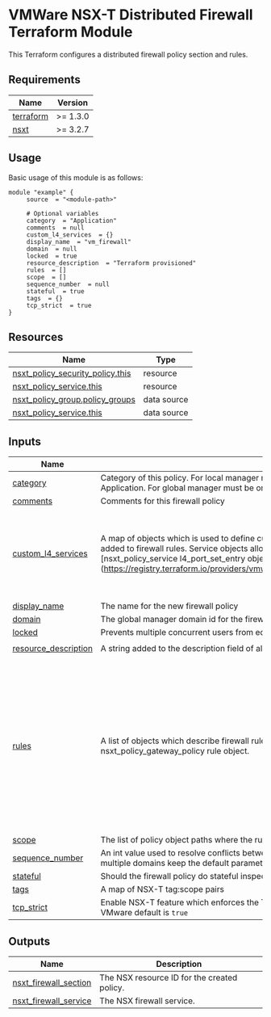 # VMWare NSX-T Distributed Firewall Terraform Module
This Terraform configures a distributed firewall policy section and rules.

<!-- BEGIN_AUTOMATED_TF_DOCS_BLOCK -->
## Requirements

| Name | Version |
|------|---------|
| <a name="requirement_terraform"></a> [terraform](#requirement\_terraform) | >= 1.3.0 |
| <a name="requirement_nsxt"></a> [nsxt](#requirement\_nsxt) | >= 3.2.7 |

## Usage
Basic usage of this module is as follows:

```hcl
module "example" {
	 source  = "<module-path>"

	 # Optional variables
	 category  = "Application"
	 comments  = null
	 custom_l4_services  = {}
	 display_name  = "vm_firewall"
	 domain  = null
	 locked  = true
	 resource_description  = "Terraform provisioned"
	 rules  = []
	 scope  = []
	 sequence_number  = null
	 stateful  = true
	 tags  = {}
	 tcp_strict  = true
}
```

## Resources

| Name | Type |
|------|------|
| [nsxt_policy_security_policy.this](https://registry.terraform.io/providers/vmware/nsxt/latest/docs/resources/policy_security_policy) | resource |
| [nsxt_policy_service.this](https://registry.terraform.io/providers/vmware/nsxt/latest/docs/resources/policy_service) | resource |
| [nsxt_policy_group.policy_groups](https://registry.terraform.io/providers/vmware/nsxt/latest/docs/data-sources/policy_group) | data source |
| [nsxt_policy_service.this](https://registry.terraform.io/providers/vmware/nsxt/latest/docs/data-sources/policy_service) | data source |

## Inputs

| Name | Description | Type | Default | Required |
|------|-------------|------|---------|:--------:|
| <a name="input_category"></a> [category](#input\_category) | Category of this policy. For local manager must be one of Ethernet, Emergency, Infrastructure, Environment, Application. For global manager must be one of: Infrastructure, Environment, Application. | `string` | `"Application"` | no |
| <a name="input_comments"></a> [comments](#input\_comments) | Comments for this firewall policy | `string` | `null` | no |
| <a name="input_custom_l4_services"></a> [custom\_l4\_services](#input\_custom\_l4\_services) | A map of objects which is used to define custom TCP/UDP services which can be<br>added to firewall rules. Service objects allow all properties in the Terraform<br>[nsxt\_policy\_service l4\_port\_set\_entry object]<br>(https://registry.terraform.io/providers/vmware/nsxt/latest/docs/resources/policy_service#l4_port_set_entry) | <pre>map(object({<br>    description       = string<br>    protocol          = optional(string)<br>    destination_ports = optional(list(number))<br>    source_ports      = optional(list(number))<br>    tags              = optional(map(string))<br>  }))</pre> | `{}` | no |
| <a name="input_display_name"></a> [display\_name](#input\_display\_name) | The name for the new firewall policy | `string` | `"vm_firewall"` | no |
| <a name="input_domain"></a> [domain](#input\_domain) | The global manager domain id for the firewall policy | `string` | `null` | no |
| <a name="input_locked"></a> [locked](#input\_locked) | Prevents multiple concurrent users from editing a firewall policy at the same time | `bool` | `true` | no |
| <a name="input_resource_description"></a> [resource\_description](#input\_resource\_description) | A string added to the description field of all created resources | `string` | `"Terraform provisioned"` | no |
| <a name="input_rules"></a> [rules](#input\_rules) | A list of objects which describe firewall rules. Rule objects allow all properties in the Terraform nsxt\_policy\_gateway\_policy rule object. | <pre>list(object({<br>    display_name          = string<br>    description           = optional(string)<br>    disabled              = optional(bool)<br>    action                = optional(string)<br>    direction             = optional(string)<br>    logged                = optional(bool)<br>    services              = optional(list(string))<br>    destination_groups    = optional(list(string))<br>    destinations_excluded = optional(bool)<br>    source_groups         = optional(list(string))<br>    sources_excluded      = optional(bool)<br>    tags                  = optional(map(string))<br>  }))</pre> | `[]` | no |
| <a name="input_scope"></a> [scope](#input\_scope) | The list of policy object paths where the rules in this policy will get applied. | `list(any)` | `[]` | no |
| <a name="input_sequence_number"></a> [sequence\_number](#input\_sequence\_number) | An int value used to resolve conflicts between security policies across domains. If you do not intend to use multiple domains keep the default parameter. | `number` | `null` | no |
| <a name="input_stateful"></a> [stateful](#input\_stateful) | Should the firewall policy do stateful inspection. VMware default is `true` | `bool` | `true` | no |
| <a name="input_tags"></a> [tags](#input\_tags) | A map of NSX-T tag:scope pairs | `map(string)` | `{}` | no |
| <a name="input_tcp_strict"></a> [tcp\_strict](#input\_tcp\_strict) | Enable NSX-T feature which enforces the TCP 3 way handshake and disables mid-session pick-up. VMware default is `true` | `bool` | `true` | no |

## Outputs

| Name | Description |
|------|-------------|
| <a name="output_nsxt_firewall_section"></a> [nsxt\_firewall\_section](#output\_nsxt\_firewall\_section) | The NSX resource ID for the created policy. |
| <a name="output_nsxt_firewall_service"></a> [nsxt\_firewall\_service](#output\_nsxt\_firewall\_service) | The NSX firewall service. |

<!-- END_AUTOMATED_TF_DOCS_BLOCK -->